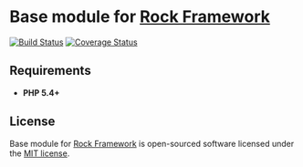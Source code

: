 Base module for [Rock Framework](https://github.com/romeOz/rock)
=================

[![Build Status](https://travis-ci.org/romeOz/rock-base.svg?branch=master)](https://travis-ci.org/romeOz/rock-base)
[![Coverage Status](https://coveralls.io/repos/romeOz/rock-base/badge.svg?branch=master)](https://coveralls.io/r/romeOz/rock-base?branch=master)

Requirements
-------------------
 * **PHP 5.4+**

License
-------------------

Base module for [Rock Framework](https://github.com/romeOz/rock) is open-sourced software licensed under the [MIT license](http://opensource.org/licenses/MIT).